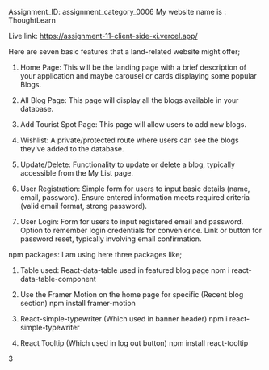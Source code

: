 Assignment_ID: assignment_category_0006
My website name is : ThoughtLearn

Live link: https://assignment-11-client-side-xi.vercel.app/


Here are seven basic features that a land-related website might offer;
 
 1) Home Page: This will be the landing page with a brief description of your application and maybe  carousel or cards displaying some popular Blogs.
 2) All Blog Page: This page will display all the blogs available in your database.
 3) Add Tourist Spot Page: This page will allow users to add new blogs.
 4) Wishlist: A private/protected route where users can see the blogs they've added to the database.
 5) Update/Delete: Functionality to update or delete a blog, typically accessible from the My List page.

 6) User Registration:  Simple form for users to input basic details (name, email, password). Ensure entered information meets required criteria (valid email format, strong password).

 7) User Login: Form for users to input registered email and password. Option to remember login credentials for convenience. Link or button for password reset, typically involving email confirmation.



npm packages: 
 I am using here three packages like;

1) Table used: React-data-table used in featured  blog page
  npm i react-data-table-component
2) Use the Framer Motion on the home page for specific (Recent blog section)
  npm install framer-motion
3) React-simple-typewriter (Which used in banner header)
    npm i react-simple-typewriter
    

 4) React Tooltip (Which used in log out button)
    npm install react-tooltip

3

